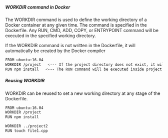 ##### WORKDIR command in Docker
The WORKDIR command is used to define the working directory of a Docker container at any given time.
The command is specified in the Dockerfile. Any RUN, CMD, ADD, COPY, or ENTRYPOINT command will be executed in the specified working directory.

If the WORKDIR command is not written in the Dockerfile, it will automatically be created by the Docker compiler

``````sh
FROM ubuntu:16.04
WORKDIR /project   <--- If the project directory does not exist, it will be created.
RUN npm install   <--- The RUN command will be executed inside project.


``````
##### Reusing WORKDIR
WORKDIR can be reused to set a new working directory at any stage of the Dockerfile.

``````sh
FROM ubuntu:16.04
WORKDIR /project
RUN npm install

WORKDIR ../project2
RUN touch file1.cpp
``````
